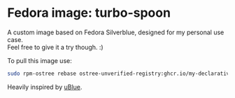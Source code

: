 # Fedora image: turbo-spoon
A custom image based on Fedora Silverblue, designed for my personal use case. \
Feel free to give it a try though. :)
 
To pull this image use:
 
```sh
sudo rpm-ostree rebase ostree-unverified-registry:ghcr.io/my-declarative-pc/silverblue-setup__sway-main:latest
```
 
Heavily inspired by [uBlue](https://github.com/ublue-os/base).
